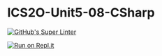 # ICS2O-Unit5-08-CSharp

[![GitHub's Super Linter](https://github.com/Kenny-Le-281/ICS2O-Unit5-08-CSharp/workflows/GitHub's%20Super%20Linter/badge.svg)](https://github.com/Kenny-Le-281/ICS2O-Unit5-08-CSharp/actions)

[![Run on Repl.it](https://repl.it/badge/github/Kenny-Le-281/ICS2O-Unit5-08-CSharp)](https://repl.it/github/Kenny-Le-281/ICS2O-Unit5-08-CSharp)
